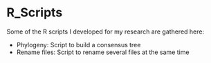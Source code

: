 # R_Scripts

Some of the R scripts I developed for my research are gathered here:

- Phylogeny: Script to build a consensus tree
- Rename files: Script to rename several files at the same time
